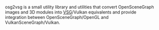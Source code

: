 osg2vsg is a small utility library and utilities that convert OpenSceneGraph images and 3D modules into [VSG](https://github.com/vsg-dev/VulkanSceneGraph)/Vulkan equivalents and provide integration between OpenSceneGraph/OpenGL and VulkanSceneGraph/Vulkan.
